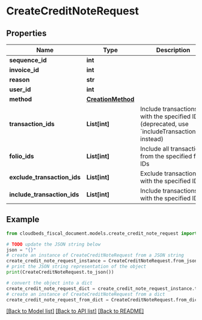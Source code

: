# CreateCreditNoteRequest


## Properties

Name | Type | Description | Notes
------------ | ------------- | ------------- | -------------
**sequence_id** | **int** |  | [optional] 
**invoice_id** | **int** |  | 
**reason** | **str** |  | [optional] 
**user_id** | **int** |  | [optional] 
**method** | [**CreationMethod**](CreationMethod.md) |  | 
**transaction_ids** | **List[int]** | Include transactions with the specified IDs (deprecated, use &#x60;includeTransactionIds&#x60; instead) | [optional] 
**folio_ids** | **List[int]** | Include all transactions from the specified folio IDs | [optional] 
**exclude_transaction_ids** | **List[int]** | Exclude transactions with the specified IDs | [optional] 
**include_transaction_ids** | **List[int]** | Include transactions with the specified IDs | [optional] 

## Example

```python
from cloudbeds_fiscal_document.models.create_credit_note_request import CreateCreditNoteRequest

# TODO update the JSON string below
json = "{}"
# create an instance of CreateCreditNoteRequest from a JSON string
create_credit_note_request_instance = CreateCreditNoteRequest.from_json(json)
# print the JSON string representation of the object
print(CreateCreditNoteRequest.to_json())

# convert the object into a dict
create_credit_note_request_dict = create_credit_note_request_instance.to_dict()
# create an instance of CreateCreditNoteRequest from a dict
create_credit_note_request_from_dict = CreateCreditNoteRequest.from_dict(create_credit_note_request_dict)
```
[[Back to Model list]](../README.md#documentation-for-models) [[Back to API list]](../README.md#documentation-for-api-endpoints) [[Back to README]](../README.md)


